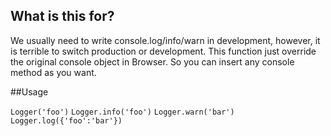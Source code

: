 ## What is this for?
We usually need to write console.log/info/warn in development, however, it is terrible to switch production or development.
This function just override the original console object in Browser. So you can insert any console method as you want.

##Usage

```Logger('foo')```
```Logger.info('foo')```
```Logger.warn('bar')```
```Logger.log({'foo':'bar'})```
